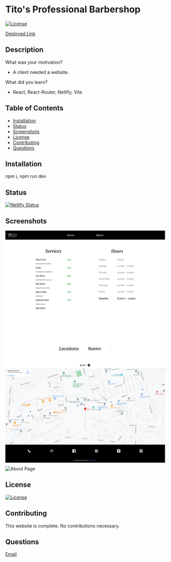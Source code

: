 
# Tito's Professional Barbershop
[![License](https://img.shields.io/badge/License-Apache_2.0-blue.svg)](https://opensource.org/licenses/Apache-2.0)

[Deployed Link](https://titos-professional-barbershop.netlify.app/) 

## Description
What was your motivation? 
- A client needed a website.

What did you learn?
- React, React-Router, Netlify, Vite

## Table of Contents
- [Installation](#installation)
- [Status](#status)
- [Screenshots](#Screenshots)
- [License](#license)
- [Contributing](#contributing)
- [Questions](#questions)

## Installation
npm i, npm run dev

## Status
[![Netlify Status](https://api.netlify.com/api/v1/badges/5307ef25-5f21-4310-bdee-a4a75f20d456/deploy-status)](https://app.netlify.com/sites/titos-professional-barbershop/deploys)

## Screenshots
![Home Page](public/home.png?raw=true)
![About Page](public/about.png?raw=true)

## License
[![License](https://img.shields.io/badge/License-Apache_2.0-blue.svg)](https://opensource.org/licenses/Apache-2.0)

## Contributing
This website is complete. No contributions necessary.

## Questions
[Email](mailto:alexanderbradshaw5@gmail.com)
